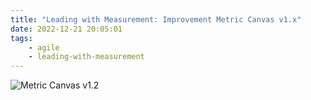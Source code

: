 ```yaml
---
title: "Leading with Measurement: Improvement Metric Canvas v1.x"
date: 2022-12-21 20:05:01
tags:
	- agile
	- leading-with-measurement
---
```


![Metric Canvas v1.2 ](/images/MetricCanvas_v1.2.png)
